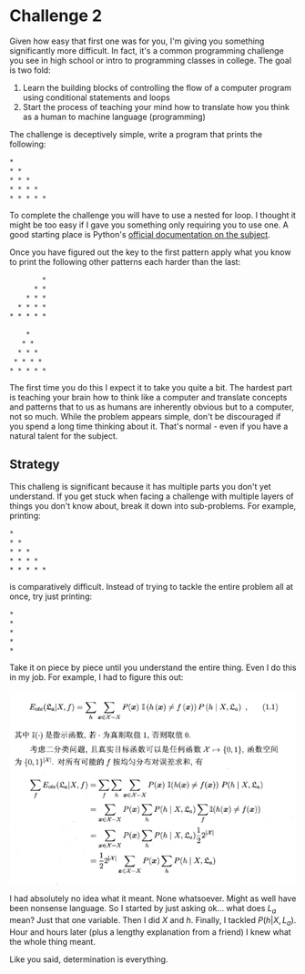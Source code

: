 # Challenge 2

Given how easy that first one was for you, I'm giving you something significantly more difficult. In fact, it's a common programming challenge you see in high school or intro to programming classes in college. The goal is two fold:

1. Learn the building blocks of controlling the flow of a computer program using conditional statements and loops
2. Start the process of teaching your mind how to translate how you think as a human to machine language (programming)

The challenge is deceptively simple, write a program that prints the following:

    * 
    * * 
    * * * 
    * * * * 
    * * * * * 

To complete the challenge you will have to use a nested for loop. I thought it might be too easy if I gave you something only requiring you to use one. A good starting place is Python's [official documentation on the subject](https://wiki.python.org/moin/ForLoop).

Once you have figured out the key to the first pattern apply what you know to print the following other patterns each harder than the last:

            * 
          * * 
        * * * 
      * * * * 
    * * * * * 

        * 
       * * 
      * * * 
     * * * * 
    * * * * * 

The first time you do this I expect it to take you quite a bit. The hardest part is teaching your brain how to think like a computer and translate concepts and patterns that to us as humans are inherently obvious but to a computer, not so much. While the problem appears simple, don't be discouraged if you spend a long time thinking about it. That's normal - even if you have a natural talent for the subject.

## Strategy

This challeng is significant because it has multiple parts you don't yet understand. If you get stuck when facing a challenge with multiple layers of things you don't know about, break it down into sub-problems. For example, printing:

    * 
    * * 
    * * * 
    * * * * 
    * * * * * 

is comparatively difficult. Instead of trying to tackle the entire problem all at once, try just printing:

    *
    * 
    * 
    * 
    * 

Take it on piece by piece until you understand the entire thing. Even I do this in my job. For example, I had to figure this out:

![](images/2021-04-21-11-14-32.png)

I had absolutely no idea what it meant. None whatsoever. Might as well have been nonsense language. So I started by just asking ok... what does $L_a$ mean? Just that one variable. Then I did $X$ and $h$. Finally, I tackled $P(h|X,L_a)$. Hour and hours later (plus a lengthy explanation from a friend) I knew what the whole thing meant.

Like you said, determination is everything.